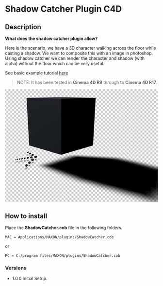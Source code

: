 # Shadow Catcher Plugin C4D

## Description

**What does the shadow catcher plugin allow?**

Here is the scenario, we have a 3D character walking across the floor while casting a shadow. We want to composite this with an image in photoshop. Using shadow catcher we can render the character and shadow (with alpha) without the floor which can be very useful.

See basic example tutorial [here](https://grafxflow.co.uk/blog/3d-animation/shadow-catcher-plugin-in-cinema-4d)

> NOTE: It has been tested in **Cinema 4D R9** through to **Cinema 4D R17**.

![Shadow Catcher plugin in cinema 4d image](readme-images/shadow-catcher-plugin-in-cinema-4d.jpg)

## How to install

Place the **ShadowCatcher.cob** file in the following folders.

```
MAC = Applications/MAXON/plugins/ShadowCatcher.cob
```

or

```
PC = C:/program files/MAXON/plugins/ShadowCatcher.cob
```

### Versions

* 1.0.0 Initial Setup.





